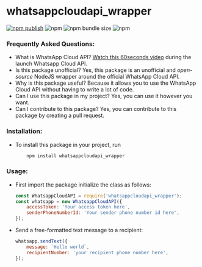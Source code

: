 # whatsappcloudapi_wrapper

[![npm publish](https://github.com/daggieblanqx/whatsappcloudapi_wrapper/actions/workflows/npm-publish.yml/badge.svg)](https://github.com/daggieblanqx/whatsappcloudapi_wrapper/actions/workflows/npm-publish.yml)
![npm](https://img.shields.io/npm/v/whatsappcloudapi_wrapper)
![npm bundle size](https://img.shields.io/bundlephobia/min/whatsappcloudapi_wrapper)
![npm](https://img.shields.io/npm/dw/whatsappcloudapi_wrapper)


### Frequently Asked Questions:

-   What is WhatsApp Cloud API? [Watch this 60seconds video](https://www.youtube.com/watch?v=LaHnC7emQNM) during the launch Whatsapp Cloud API.
-   Is this package unofficial? Yes, this package is an unofficial and _open-source_ NodeJS wrapper around the official WhatsApp Cloud API.
-   Why is this package useful? Because it allows you to use the WhatsApp Cloud API without having to write a lot of code.
-   Can I use this package in my project? Yes, you can use it however you want.
-   Can I contribute to this package? Yes, you can contribute to this package by creating a pull request.

### Installation:

-   To install this package in your project, run
    ```js
        npm install whatsappcloudapi_wrapper
    ```

### Usage:

-   First import the package initialize the class as follows:

    ```js
    const WhatsappCloudAPI = require('whatsappcloudapi_wrapper');
    const whatsapp = new WhatsappCloudAPI({
        accessToken: 'Your access token here',
        senderPhoneNumberId: 'Your sender phone number id here',
    });
    ```

-   Send a free-formatted text message to a recipient:

    ```js
    whatsapp.sendText({
        message: `Hello world`,
        recipientNumber: 'your recipient phone number here',
    });
    ```

